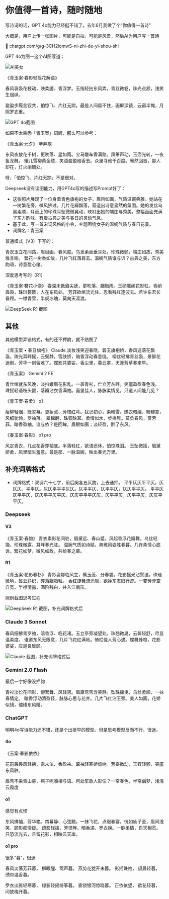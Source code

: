 # 你值得一首诗，随时随地

写诗词的话，GPT 4o能力已经挺不错了。去年6月我做了个“你值得一首诗” 

大概是，用户上传一张图片，可能是自拍，可能是风景，然后AI为用户写一首诗

🔗 chatgpt.com/g/g-3CH2iomwS-ni-zhi-de-yi-shou-shi

GPT 4o为图一这个AI图写道：

![AI美女](ai_beauty.png)

《青玉案·春影轻摇花解语》

春风袅袅花枝动，映柔靥、香浮梦。玉指轻拈东风弄，青丝微卷，珠光点颔，浅笑生烟纵。

盈盈步履金钗共，怕惊飞、片红无踪。最是人间留不住，画屏深锁，云窗半掩，月照罗衣重。

![GPT 4o截图](yoap4o.png)

如果不太熟悉「青玉案」词牌，那么可以参考：

《青玉案·元夕》 辛弃疾

东风夜放花千树，更吹落、星如雨。宝马雕车香满路。凤箫声动，玉壶光转，一夜鱼龙舞。
蛾儿雪柳黄金缕，笑语盈盈暗香去。众里寻他千百度。蓦然回首，那人却在，灯火阑珊处。

呀，「怕惊飞、片红无踪」不是很对。

Deepseek没有读图能力，用GPT4o写的描述写Prompt好了：

- 这张照片展现了一位身着青色旗袍的女子，眉目如画，气质温婉典雅。她站在一树繁花旁，微风拂过，几片花瓣飘落，营造出诗意盎然的氛围。她的发丝乌黑柔顺，耳垂上的珍珠耳坠微微晃动，映衬出她的端庄与秀美。整幅画面充满了东方韵味，有着古典之美与春日的灵动气息。
- 基于此，写一首宋词风格的小令，主题围绕女子的温婉气质与春日花景。
- 词牌名：青玉案

普通模式（V3）下写的：

青衣玉立花间路，眉目画，春风度。乌发柔丝垂耳处，珍珠微颤，端庄如故，秀美难言喻。
繁花一树香如故，几片飞红落肩去。温婉气质谁与诉？古典之美，东方韵语，诗意盈心绪。

深度思考写的（R1）

《青玉案·簪花小像》
春深未抵眉尖妩，更吹落、胭脂雨。玉砌雕阑花影驻。青绡袅袅，珠珰簌簌，人在东风处。
芳菲欲绾流光住，忍看残红逐波去。若许东君长眷顾。一襟香雪，半规冰魄，莫向天涯渡。

![DeepSeek R1 截图](yoapR1.png)

## 其他

其他模型弄错格式，有的还不押韵，就不贴图了

《青玉案 • 春日旗袍》 Claude
淡妆浅笑迎春晓，碧玉旗袍娇，香风送落花飘袅。珠光耳畔摇，云鬓静，雪肤娇，暗香浮动春意绕。
柳丝轻拂青丝袅，景醉花迷倒，芳华一刻留难了。蝶影共婆娑，香尘里，暮云罩，天涯芳草春来早。

《青玉案》 Gemini 2 FE

青丝绾就东风晚，淡扫蛾眉花影乱。一袭青衫，伫立芳丛畔。笑靥盈盈春色浅。
珠摇轻语枝头颤，落瓣沾衣香满袖。画里佳人，脉脉柔情见。只道人间能几见？

《青玉案·春柔》 o1

瘦柳轻烟，笼翠幕。更妆点、芳枝红萼。犹记初心，染粉雪。蝶衣暗绕，粉瓣霏，风细犹怜，罗袖落。
翠锦翻，珠钿映耳。柔情似水，步摇晃。莫负春风，赏芳菲。暗香盈袖，谁与依？是回眸，眉眼如画；淡轻盈，醉了东风。

《春玉案·春影》 o1 pro

风定青衣，几点花香穿袖底。半落轻红，欲语还休，怕惊珠泪。
玉坠微摇，眉黛妍柔，风里暗生羞意。最是那、一脉温婉，映出春光万里。

## 补充词牌格式

- 词牌格式：双调六十七字，前后阕各五仄韵，上去通押。
            平平仄仄平平仄，仄仄仄、平平仄。仄仄平平平仄仄。仄平平仄，仄平平仄，仄仄平平仄。
            平平仄仄平平仄，仄仄平平仄平仄。仄仄平平平仄仄。仄平平仄，仄平平仄，仄仄平平仄。

### Deepseek

#### V3

《青玉案·春韵》
青衣素影花间驻，眉黛远、春山蹙。风起香浮花瓣舞。乌丝轻挽，珍珠微露，耳畔春光驻。
温婉气质如诗赋，典雅风姿胜春暮。几许柔情心底诉。繁花如梦，微风如故，共绘春之幕。

#### R1

《青玉案·花影春衫》
青衫袅娜临风立，蘸玉蕊、分春碧。花影摇光沾鬓湿。珠珰微响，鬓云斜织，碎落胭脂粒。
香红旋舞流光隙，欲挽东君旧行迹。一霎芳菲空自觅。半襟清露，满阶残白，并入江南笛。

照例截图思考过程

![DeepSeek R1 截图，补充词牌格式后](yoapR1-2.png)

### Claude 3 Sonnet

春风细拂青罗袖，暗香浮、临花渚。玉立亭旁凝望处。珠翘微晃，云鬓轻舒，尽显温柔度。
谁道东风无限意，几片飞花红满地。倚栏佳人芳心遇。蝶舞蜂喧，花影婆娑，应是良辰顾。

![Claude 截图，补充词牌格式后](yoapClaude.png)

### Gemini 2.0 Flash

最后一字好像没押韵

青衫淡伫花间影，柳絮舞、风轻骋。眉黛弯弯含笑静。坠珠摇曳，乌丝柔顺，一抹春情定。
暗香浮动清盈径，脉脉心思与花并。几片飞红沾玉颈。美人如画，花娇似镜，缱绻东风赠。

### ChatGPT

明明4o写诗能力还不错，还是个出挺早的模型。但是思考模型反而不行，很迷。

#### 4o

《玉案·春影依依》

花前袅袅风轻拂，露未泫、香盈袂。翠袖轻寒娇倚树。芳姿微动，玉钗轻颤，笑靥东风驻。

眉弯不染青山暮，燕子呢喃相与语。何处笙歌人影住？一帘春色，半帘幽梦，浅浅云霞度

#### o1

感觉有点怪

东风拂袖，芳华艳。帘幕静、心弦黯。一抹飞花，点缀春宴。恍如仙子至，眉间浅笑，顾影痴情绽。
疏影轻摇，芳径畔。暗香递、罗衣换。一脉柔情，自天相贯。只恐流光去，且留花影，相映云天岸。


#### o1 pro

很多“暮”，很迷

春风淡荡芳菲暮，
柳眼醒、莺声暮。
燕剪花犹开未暮。
影摇珠袖，
黛眉轻暮，
绣带温香暮。

罗衣淡雅轻寒暮，
绿影轻摇绮筝暮。
雾锁银河惊晓暮。
正依依望，
欲花轻暮，
问故梅开暮。
